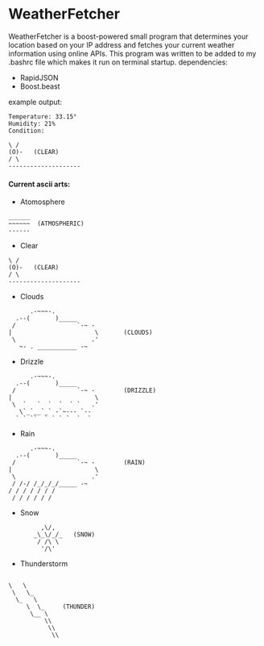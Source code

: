 # WeatherFetcher

WeatherFetcher is a boost-powered small program that determines your location based on your IP address and fetches your current weather information using online APIs. This program was written to be added to my .bashrc file which makes it run on terminal startup.
dependencies:
 - RapidJSON
 - Boost.beast
 
example output:

```text
Temperature: 33.15°
Humidity: 21%
Condition:

\ / 
(O)-   (CLEAR)
/ \
--------------------
```

#### Current ascii arts:
  - Atomosphere
```text
______
~~~~~~  (ATMOSPHERIC)
------   
```

  - Clear
```text
\ / 
(O)-   (CLEAR)
/ \
--------------------
```

  - Clouds
```text
      .-~~~-.
  .--(       )_____
 /                 `-~ -
|                       \       (CLOUDS)
 \                     .'
   ~- . ___________ -~
```
  - Drizzle
```text
      .-~~~-.
  .--(       )_____
 /                 `-~ -        (DRIZZLE)
|                       \
 \  `   `  `  `  ` `   .'
   \`_`__`_` -`~--- `-- 
  ` ` ``  ` ` ` `  `  `
```
  - Rain
```text
      .-~~~-.
  .--(       )_____
 /                 `-~ -        (RAIN)
|                       \
 \                     .'
 / /-/ /_/_/_/_____ -~
/ / / / / / /
 / / / / / /
```
  - Snow
```text
         ,\/,
       _\_\/_/_   (SNOW)
        / /\ \
         '/\'
```
 - Thunderstorm
```text

\   \
 \   \_
  \_   \
     \  \_     (THUNDER)
      \__ \
          \\
           \\
            \\
```


